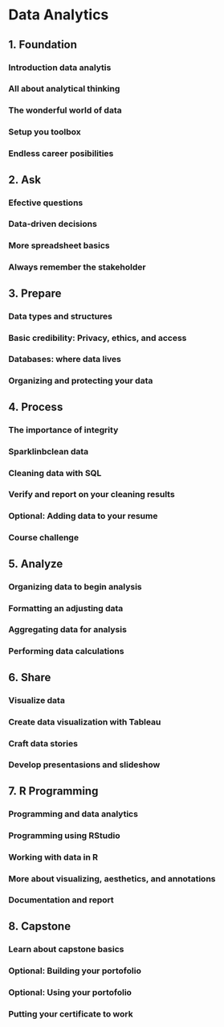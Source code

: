 # Data Analytics
## 1. Foundation
### Introduction data analytis
### All about analytical thinking
### The wonderful world of data
### Setup you toolbox
### Endless career posibilities
## 2. Ask
### Efective questions
### Data-driven decisions
### More spreadsheet basics
### Always remember the stakeholder
## 3. Prepare
### Data types and structures
### Basic credibility: Privacy, ethics, and access
### Databases: where data lives
### Organizing and protecting your data
## 4. Process
### The importance of integrity
### Sparklinbclean data
### Cleaning data with SQL
### Verify and report on your cleaning results
### Optional: Adding data to your resume
### Course challenge
## 5. Analyze
### Organizing data to begin analysis
### Formatting an adjusting data
### Aggregating data for analysis
### Performing data calculations
## 6. Share
### Visualize data
### Create data visualization with Tableau
### Craft data stories
### Develop presentasions and slideshow
## 7. R Programming
### Programming and data analytics
### Programming using RStudio
### Working with data in R
### More about visualizing, aesthetics, and annotations
### Documentation and report
## 8. Capstone
### Learn about capstone basics
### Optional: Building your portofolio
### Optional: Using your portofolio
### Putting your certificate to work
